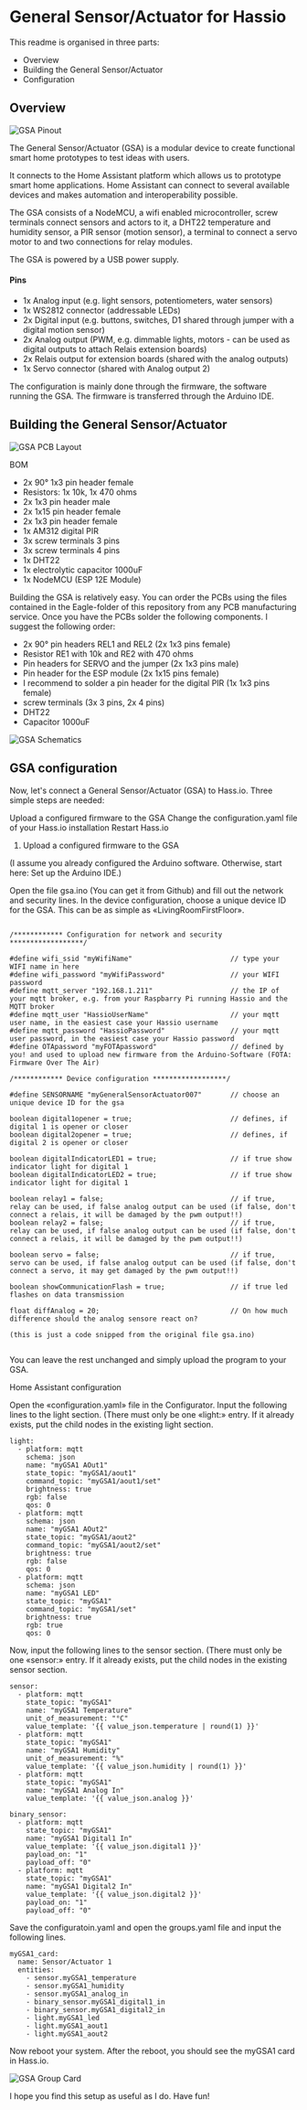 # General Sensor/Actuator for Hassio
 
This readme is organised in three parts:

- Overview
- Building the General Sensor/Actuator
- Configuration

## Overview

![GSA Pinout](img/GSA-overview-pinout.png)

The General Sensor/Actuator (GSA) is a modular device to create functional smart home prototypes to test ideas with users.

It connects to the Home Assistant platform which allows us to prototype smart home applications. Home Assistant can connect to several available devices and makes automation and interoperability possible.

The GSA consists of a NodeMCU, a wifi enabled microcontroller, screw terminals connect sensors and actors to it, a DHT22 temperature and humidity sensor, a PIR sensor (motion sensor), a terminal to connect a servo motor to and two connections for relay modules.

The GSA is powered by a USB power supply.

#### Pins
- 1x Analog input (e.g. light sensors, potentiometers, water sensors)
- 1x WS2812 connector (addressable LEDs)
- 2x Digital input (e.g. buttons, switches, D1 shared through jumper with a digital motion sensor)
- 2x Analog output (PWM, e.g. dimmable lights, motors - can be used as digital outputs to attach Relais extension boards)
- 2x Relais output for extension boards (shared with the analog outputs)
- 1x Servo connector (shared with Analog output 2)

The configuration is mainly done through the firmware, the software running the GSA. The firmware is transferred through the Arduino IDE.

## Building the General Sensor/Actuator

![GSA PCB Layout](img/gsa-pcb-layout.gif)

BOM
- 2x 90° 1x3 pin header female
- Resistors: 1x 10k, 1x 470 ohms
- 2x 1x3 pin header male
- 2x 1x15 pin header female
- 2x 1x3 pin header female
- 1x AM312 digital PIR
- 3x screw terminals 3 pins
- 3x screw terminals 4 pins
- 1x DHT22
- 1x electrolytic capacitor 1000uF
- 1x NodeMCU (ESP 12E Module)

Building the GSA is relatively easy. You can order the PCBs using the files contained in the Eagle-folder of this repository from any PCB manufacturing service. Once you have the PCBs solder the following components. I suggest the following order:

- 2x 90° pin headers REL1 and REL2 (2x 1x3 pins female)
- Resistor RE1 with 10k and RE2 with 470 ohms
- Pin headers for SERVO and the jumper (2x 1x3 pins male)
- Pin header for the ESP module (2x 1x15 pins female)
- I recommend to solder a pin header for the digital PIR (1x 1x3 pins female)
- screw terminals (3x 3 pins, 2x 4 pins)
- DHT22
- Capacitor 1000uF

![GSA Schematics](img/gsa-schematics.gif)

## GSA configuration

Now, let's connect a General Sensor/Actuator (GSA) to Hass.io. Three simple steps are needed:

Upload a configured firmware to the GSA
Change the configuration.yaml file of your Hass.io installation
Restart Hass.io
1. Upload a configured firmware to the GSA

(I assume you already configured the Arduino software. Otherwise, start here: Set up the Arduino IDE.)

Open the file gsa.ino (You can get it from Github) and fill out the network and security lines. In the device configuration, choose a unique device ID for the GSA. This can be as simple as «LivingRoomFirstFloor».

```
        
/************ Configuration for network and security ******************/

#define wifi_ssid "myWifiName"                        // type your WIFI name in here
#define wifi_password "myWifiPassword"                // your WIFI password
#define mqtt_server "192.168.1.211"                   // the IP of your mqtt broker, e.g. from your Raspbarry Pi running Hassio and the MQTT broker
#define mqtt_user "HassioUserName"                    // your mqtt user name, in the easiest case your Hassio username
#define mqtt_password "HassioPassword"                // your mqtt user password, in the easiest case your Hassio password
#define OTApassword "myFOTApassword"                  // defined by you! and used to upload new firmware from the Arduino-Software (FOTA: Firmware Over The Air)

/************ Device configuration ******************/

#define SENSORNAME "myGeneralSensorActuator007"       // choose an unique device ID for the gsa

boolean digital1opener = true;                        // defines, if digital 1 is opener or closer
boolean digital2opener = true;                        // defines, if digital 2 is opener or closer

boolean digitalIndicatorLED1 = true;                  // if true show indicator light for digital 1
boolean digitalIndicatorLED2 = true;                  // if true show indicator light for digital 1

boolean relay1 = false;                               // if true, relay can be used, if false analog output can be used (if false, don't connect a relais, it will be damaged by the pwm output!!)
boolean relay2 = false;                               // if true, relay can be used, if false analog output can be used (if false, don't connect a relais, it will be damaged by the pwm output!!)

boolean servo = false;                                // if true, servo can be used, if false analog output can be used (if false, don't connect a servo, it may get damaged by the pwm output!!)

boolean showCommunicationFlash = true;                // if true led flashes on data transmission

float diffAnalog = 20;                                // On how much difference should the analog sensore react on?

(this is just a code snipped from the original file gsa.ino)
    
```  
    
You can leave the rest unchanged and simply upload the program to your GSA.

Home Assistant configuration

Open the «configuration.yaml» file in the Configurator. Input the following lines to the light section. (There must only be one «light:» entry. If it already exists, put the child nodes in the existing light section.

```
light:
  - platform: mqtt
    schema: json
    name: "myGSA1 AOut1"  
    state_topic: "myGSA1/aout1"  
    command_topic: "myGSA1/aout1/set"  
    brightness: true   
    rgb: false  
    qos: 0
  - platform: mqtt
    schema: json
    name: "myGSA1 AOut2"  
    state_topic: "myGSA1/aout2"  
    command_topic: "myGSA1/aout2/set"  
    brightness: true   
    rgb: false  
    qos: 0
  - platform: mqtt
    schema: json
    name: "myGSA1 LED"  
    state_topic: "myGSA1"  
    command_topic: "myGSA1/set"  
    brightness: true  
    rgb: true  
    qos: 0  
```    

Now, input the following lines to the sensor section. (There must only be one «sensor:» entry. If it already exists, put the child nodes in the existing sensor section.

```
sensor:
  - platform: mqtt  
    state_topic: "myGSA1"  
    name: "myGSA1 Temperature"  
    unit_of_measurement: "°C"  
    value_template: '{{ value_json.temperature | round(1) }}'  
  - platform: mqtt  
    state_topic: "myGSA1"  
    name: "myGSA1 Humidity"  
    unit_of_measurement: "%"  
    value_template: '{{ value_json.humidity | round(1) }}'  
  - platform: mqtt  
    state_topic: "myGSA1"  
    name: "myGSA1 Analog In"
    value_template: '{{ value_json.analog }}'  

binary_sensor:
  - platform: mqtt
    state_topic: "myGSA1"
    name: "myGSA1 Digital1 In"
    value_template: '{{ value_json.digital1 }}'
    payload_on: "1"
    payload_off: "0"
  - platform: mqtt
    state_topic: "myGSA1"
    name: "myGSA1 Digital2 In"
    value_template: '{{ value_json.digital2 }}'
    payload_on: "1"
    payload_off: "0"
```

Save the configuratoin.yaml and open the groups.yaml file and input the following lines.

```
myGSA1_card: 
  name: Sensor/Actuator 1
  entities: 
    - sensor.myGSA1_temperature
    - sensor.myGSA1_humidity
    - sensor.myGSA1_analog_in
    - binary_sensor.myGSA1_digital1_in
    - binary_sensor.myGSA1_digital2_in
    - light.myGSA1_led
    - light.myGSA1_aout1
    - light.myGSA1_aout2
```

Now reboot your system. After the reboot, you should see the myGSA1 card in Hass.io.

![GSA Group Card](img/hassio_mygsa_group.gif)

I hope you find this setup as useful as I do. Have fun!